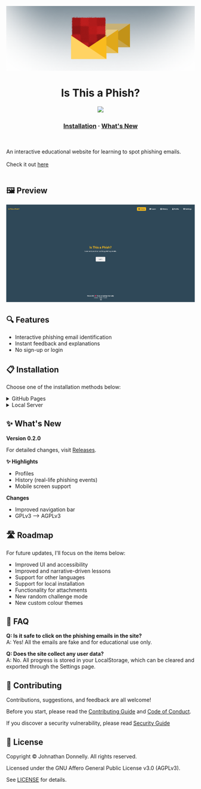 <p align="center">
    <picture>
        <source media="(prefers-color-scheme: light)" srcset="./assets/banner.png">
        <img src="./assets/banner.png">
    </picture>
</p>

<h1 align="center">
    <span>Is This a Phish?</span>
</h1>

<p align="center">
    <a href="https://skillicons.dev">
        <img src="https://skillicons.dev/icons?i=html,css,js" />
    </a>
</p>

<h3 align="center">
    <a href="#-installation">Installation</a>
    <span> · </span>
    <a href="#-whats-new">What's New</a>
</h3>

<br/><br/>
An interactive educational website for learning to spot phishing emails.
<br/><br/>
Check it out [here](https://johnathandonnelly.github.io/Is-This-a-Phish/)
<br/><br/>

## 🖼️ Preview

![Preview](./assets/home-0_2_0.png)

## 🔍 Features

* Interactive phishing email identification
* Instant feedback and explanations
* No sign-up or login

## 📋 Installation

Choose one of the installation methods below:

<details>
<summary>GitHub Pages</summary>

Open the website hosted here on GitHub Pages:

[Is This a Phish?](https://johnathandonnelly.github.io/Is-This-a-Phish/)
</details>

<details>
<summary>Local Server</summary>

Clone the repository and run a local server to open in a web browser:

*Clone the repository*
```powershell
git clone https://github.com/johnathandonnelly/Is-This-a-Phish.git
```

*Navigate to the project folder*
```powershell
cd Is-This-a-Phish
```

*Start a local server*
```powershell
python -m http.server 3000
```

*Open your browser and open the website*
```powershell
http://localhost:3000
```
</details>

## ✨ What's New

**Version 0.2.0**

For detailed changes, visit [Releases](https://github.com/johnathandonnelly/Is-This-a-Phish/releases).

**✨ Highlights**

* Profiles
* History (real-life phishing events)
* Mobile screen support

**Changes**

* Improved navigation bar
* GPLv3 --> AGPLv3

## 🛣️ Roadmap

For future updates, I'll focus on the items below:

* Improved UI and accessibility
* Improved and narrative-driven lessons
* Support for other languages
* Support for local installation
* Functionality for attachments
* New random challenge mode
* New custom colour themes

## 🙋 FAQ

**Q: Is it safe to click on the phishing emails in the site?**<br>
A: Yes! All the emails are fake and for educational use only.

**Q: Does the site collect any user data?**<br>
A: No. All progress is stored in your LocalStorage, which can be cleared and exported through the Settings page.

## 🤝 Contributing

Contributions, suggestions, and feedback are all welcome!

Before you start, please read the [Contributing Guide](/CONTRIBUTING.md) and [Code of Conduct](/CODE_OF_CONDUCT.md).

If you discover a security vulnerability, please read [Security Guide](/SECURITY.md)

## 📜 License

Copyright © Johnathan Donnelly. All rights reserved.

Licensed under the GNU Affero General Public License v3.0 (AGPLv3).

See [LICENSE](LICENSE) for details.